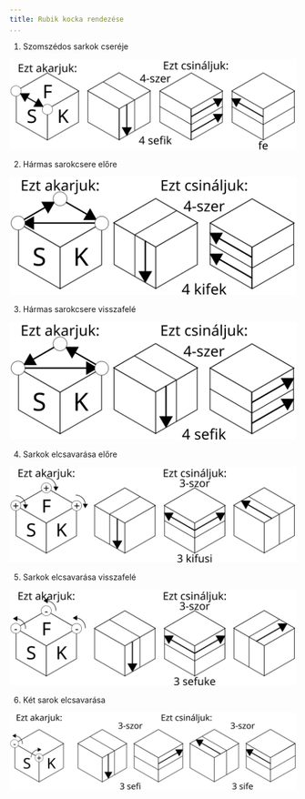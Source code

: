 ```yaml
---
title: Rubik kocka rendezése
...
```


1. Szomszédos sarkok cseréje

![](01-szomszedos-csucs-csere.svg)

2. Hármas sarokcsere előre

![](02-harmas-sarokcsere-elore.svg)

3. Hármas sarokcsere visszafelé

![](03-harmas-sarokcsere-visszafele.svg)

4. Sarkok elcsavarása előre

![](04-harom-sarok-csavar-elore.svg)

5. Sarkok elcsavarása visszafelé

![](05-harom-sarok-csavar-visszafele.svg)

6. Két sarok elcsavarása

![](06-ket-sarok-csavar.svg)
